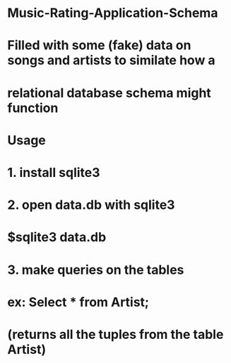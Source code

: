 # Music-Rating-Application-Schema
#
#
# Filled with some (fake) data on songs and artists to similate how a
# relational database schema might function
#
#
# Usage
# 1. install sqlite3
#
# 2. open data.db with sqlite3
#    $sqlite3 data.db
#
# 3. make queries on the tables
#    ex: Select * from Artist;
#        (returns all the tuples from the table Artist)
#

